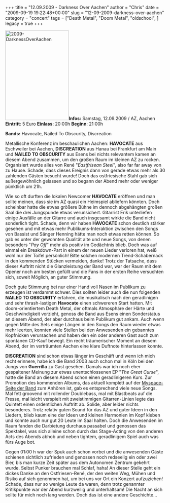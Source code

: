 +++
title = "12.09.2009 - Darkness Over Aachen"
author = "Chris"
date = "2009-09-19 19:22:48+00:00"
slug = "12-09-2009-darkness-over-aachen"
category = "concert"
tags = ["Death Metal", "Doom Metal", "oldschool", ]
legacy = true
+++

<img src="images//2009/09/2009-DarknessOverAachen.jpg" alt="2009-DarknessOverAachen" title="2009-DarknessOverAachen" width="200" height="283" class="coverImg" />**Infos:**
Samstag, 12.09.2009 / AZ, Aachen
**Eintritt**: 5 Euro
**Einlass**: 20:00h
**Beginn**: 21:00h

**Bands:**
Havocate, Nailed To Obscurity, Discreation

Metallische Konferenz im beschaulichen Aachen: **HAVOCATE** aus Eschweiler bei Aachen, **DISCREATION** aus Hanau bei Frankfurt am Main und **NAILED TO OBSCURITY** aus Esens bei nichts relevantem kamen an diesem Abend zusammen, um den großen Raum im kleinen AZ zu rocken. Organisiert wurde alles von René "_Eastfrisean Steel_", also far far away von zu Hause. Schade, dass dieses Ereignis dann von gerade etwas mehr als 30 zahlenden Gästen besucht wurde! Doch das ostfriesische Stahl gab sich außergewöhnlich gelassen und so begann der Abend mehr oder weniger pünktlich um 21h.

Wie so oft durften die lokalen Newcomer **HAVOCATE** eröffnen und man sollte meinen, dass sie im AZ quasi ein Heimspiel abliefern könnten. Doch scheinbar hatte die etwas größere Bühne im dennoch abgehängten großen Saal die drei Jungspunde etwas verunsichert. Gitarrist Erik unterliefen einige Ausfälle an der Gitarre und auch insgesamt wirkte die Band nicht sonderlich tight. Schade, denn wir haben **HAVOCATE** schon deutlich stärker gesehen und mit etwas mehr Publikums-Interaktion zwischen den Songs von Bassist und Sänger Henning hätte man noch etwas retten können. So gab es unter der gewohnten Qualität alte und neue Songs, von denen besonders "_Pay Off_" mehr als positiv im Gedächtnis blieb. Doch was auf einmal ein Breakdown-Part in einem der neuen Lieder verloren hat, weiß wohl nur der Toifel persönlich! Bitte solchen modernen Trend-Schabernack in den kommenden Stücken vermeiden, danke!
Trotz der Tatsache, dass dieser Auftritt nicht die Glanzleistung der Band war, war der Raum mit dem Opener noch am besten gefüllt und die Fans in der ersten Reihe versuchten sich, soweit Möglich, an guter Stimmung.

Doch gute Stimmung bei nur einer Hand voll Nasen im Publikum zu erzeugen ist verdammt schwer. Dies sollten leider auch die nun folgenden **NAILED TO OBSCURITY** erfahren, die musikalisch nach den geradlinigen und sehr thrash-lastigen **Havocate** einen schwereren Start hatten. Mit doom-orientiertem Death Metal, der oftmals Atmosphäre der Härte und Geschwindigkeit vorzieht, genoss die Band aus Esens einen Sonderstatus an diesem Abend, der aber durchaus beim Publikum gut ankam. Auch wenn gegen Mitte des Sets einige Längen in den Songs den Raum wieder etwas mehr leerten, konnten viele Stellen bei den Anwesenden ein gebanntes Kopfnicken verursachen und haben den ein oder anderen Gast auch zum spontanen CD-Kauf bewegt.
Ein recht träumerischer Moment an diesem Abend, der im verträumten Aachen eine klare Duftnote hinterlassen konnte.

**DISCREATION** sind schon etwas länger im Geschäft und wenn ich mich recht erinnere, habe ich die Band 2003 auch schon mal in Köln bei den Jungs von **Guerrilla** zu Gast gesehen. Damals war ich noch eher gespaltener Meinung zur etwas unentschlossenen EP "_The Great Curse_", hatte die Band an diesem Abend schon einen geradlinigeren Kurs. Zur Promotion des kommenden Albums, das aktuell komplett auf der <a href="http://www.myspace.com/discreationmetal">Myspace-Seite der Band</a> zum Anhören ist, gab es entsprechend viele neue Songs. Mal fett groovend mit rollender Doublebass, mal mit Blastbeats auf die Fresse, mal leicht verspielt mit zweistimmigen Gitarren-Linien legte das Quintett einen ordentlichen Auftritt ab. Solide, aber leider nichts besonderes. Trotz relativ guten Sound für das AZ und guter Ideen in den Liedern, blieb kaum eine der Ideen und kleinen Harmonien im Kopf kleben und konnte auch nur gut 20 Leute im Saal halten. Doch die Anwesenden im Raum fanden die Darbietung durchaus passabel und genossen das Spektakel, was sich alleine schon durch das Stage-Acting von den anderen Acts des Abends abhob und neben tightem, geradlinigem Spiel auch was fürs Auge bot.

Gegen 01:00 h war der Spuk auch schon vorbei und die anwesenden Gäste schienen sichtlich zufrieden und genossen noch redseelig ein oder zwei Bier, bis man kurze Zeit später aus dem Autonomen Zentrum gekehrt wurde. Selbst Punker brauchen mal Schlaf, haha! An dieser Stelle geht ein dickes Danke an den Ostfriesen-René, der den weiten Weg, Mühen und Risiko auf sich genommen hat, um bei uns vor Ort ein Konzert aufzuziehen! Schade, dass nur so wenige Leute da waren, denn trotz genannter Kritikpunkte war der Abend kurzweilig und unterhaltsam! 
Die Nacht an sich sollte für mich noch lang werden. Doch das ist eine andere Geschichte...
